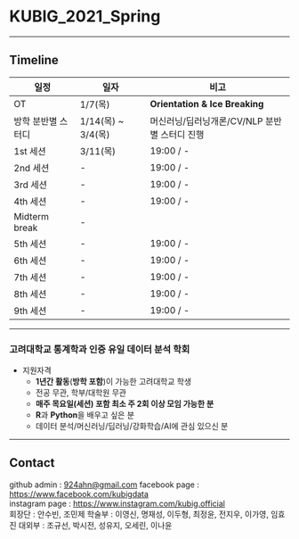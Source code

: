 # KUBIG_2021_Spring

--------------------------------------------------
## Timeline  
| 일정                    |  일자 | 비고                                |
| ------------------- | -------------|-------------------------- |
| OT | 1/7(목) | **Orientation & Ice Breaking** |
| 방학 분반별 스터디 | 1/14(목) ~ 3/4(목) | 머신러닝/딥러닝개론/CV/NLP 분반별 스터디 진행|
| 1st 세션 | 3/11(목) | 19:00 / - |
| 2nd 세션 | - | 19:00 / - |
| 3rd 세션 | - | 19:00 / - |
| 4th 세션 | - | 19:00 / - |
| Midterm break | - |        |
| 5th 세션 | - | 19:00 / -|
| 6th 세션 | - | 19:00 / - |
| 7th 세션 | - | 19:00 / - |
| 8th 세션 | - | 19:00 / - |
| 9th 세션 | - | 19:00 / - |

-----------------------------------------------------

### 고려대학교 통계학과 인증 유일 데이터 분석 학회
* 지원자격
  - **1년간 활동**(**방학 포함**)이 가능한 고려대학교 학생
  - 전공 무관, 학부/대학원 무관
  - **매주 목요일(세션) 포함 최소 주 2회 이상 모임 가능한 분**
  - **R**과 **Python**을 배우고 싶은 분
  - 데이터 분석/머신러닝/딥러닝/강화학습/AI에 관심 있으신 분


-----------------------------------------------------
## Contact
github admin : 924ahn@gmail.com
facebook page : https://www.facebook.com/kubigdata  
instagram page : https://www.instagram.com/kubig.official   
회장단 : 안수빈, 조민제 
학술부 : 이영신, 명재성, 이두형, 최정윤, 전지우, 이가영, 임효진
대외부 : 조규선, 박시전, 성유지, 오세린, 이나윤
